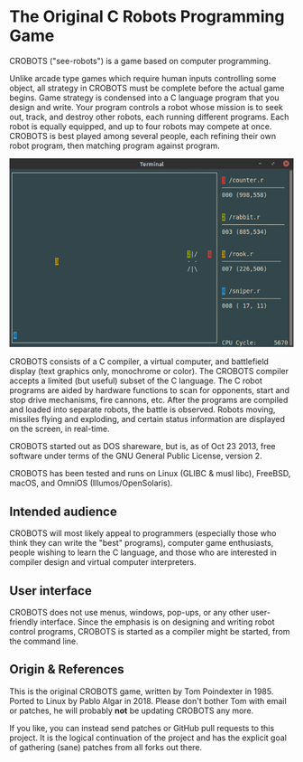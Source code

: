 The Original C Robots Programming Game
======================================

CROBOTS ("see-robots") is a game based on computer programming.

Unlike arcade type games which require human inputs controlling some
object, all strategy in CROBOTS must be complete before the actual game
begins.  Game strategy is condensed into a C language program that you
design and write.  Your program controls a robot whose mission is to
seek out, track, and destroy other robots, each running different
programs.  Each robot is equally equipped, and up to four robots may
compete at once.  CROBOTS is best played among several people, each
refining their own robot program, then matching program against program.

![C robots action screenshot](doc/crobots.png)

CROBOTS consists of a C compiler, a virtual computer, and battlefield
display (text graphics only, monochrome or color).  The CROBOTS compiler
accepts a limited (but useful) subset of the C language.  The C robot
programs are aided by hardware functions to scan for opponents, start
and stop drive mechanisms, fire cannons, etc.  After the programs are
compiled and loaded into separate robots, the battle is observed.
Robots moving, missiles flying and exploding, and certain status
information are displayed on the screen, in real-time.

CROBOTS started out as DOS shareware, but is, as of Oct 23 2013, free
software under terms of the GNU General Public License, version 2.

CROBOTS has been tested and runs on Linux (GLIBC & musl libc), FreeBSD,
macOS, and OmniOS (Illumos/OpenSolaris).


Intended audience
-----------------

CROBOTS will most likely appeal to programmers (especially those who
think they can write the "best" programs), computer game enthusiasts,
people wishing to learn the C language, and those who are interested in
compiler design and virtual computer interpreters.


User interface
--------------

CROBOTS does not use menus, windows, pop-ups, or any other user-friendly
interface.  Since the emphasis is on designing and writing robot control
programs, CROBOTS is started as a compiler might be started, from the
command line.


Origin & References
-------------------

This is the original CROBOTS game, written by Tom Poindexter in 1985.
Ported to Linux by Pablo Algar in 2018.  Please don't bother Tom with
email or patches, he will probably **not** be updating CROBOTS any more.

If you like, you can instead send patches or GitHub pull requests to
this project.  It is the logical continuation of the project and has the
explicit goal of gathering (sane) patches from all forks out there.
